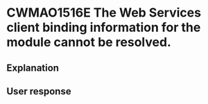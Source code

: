 # CWMAO1516E The Web Services client binding information for the module cannot be resolved.

## Explanation

## User response